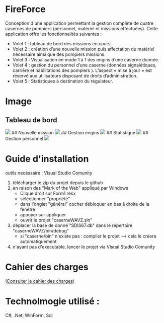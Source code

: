 # FireForce
Conception d'une application permettant la gestion complète de quatre casernes de pompiers
(personnel, matériel et missions effectuées).
Cette application offre les fonctionnalités suivantes :
- Volet 1 : tableau de bord des missions en cours.
- Volet 2 : création d’une nouvelle mission puis affectation du matériel nécessaire ainsi que
des pompiers missions.
- Volet 3 : Visualisation en mode 1 à 1 des engins d’une caserne donnée.
- Volet 4 : gestion du personnel d’une caserne (données signalétiques, carrière et habilitations
des pompiers ). L’aspect « mise à jour » est réservé aux utilisateurs disposant de droits
d’administration.
- Volet 5 : Statistiques à destination du régulateur.

# Image
## Tableau de bord
<img src="Documtent Annexe/Image/Tableau de bord.png">
## Nouvelle mission
<img src="Documtent Annexe/Image/Nouvelle Mission.png">
## Gestion engins
<img src="Documtent Annexe/Image/Gestion Engins.png">
## Statistique
<img src="Documtent Annexe/Image/Statistiques.png">
## Gestion personnel
<img src="Documtent Annexe/Image/Gestion personnel.png">

# Guide d'installation
outils necéssaire : Visual Studio Comunity

1) télécharger le zip du projet depuis le github
2) en raison des "Mark of the Web" appliqué par Windows
   * Clique droit sur Form1.resx
   * séléctionner "propriété"
   * dans l'onglet "général" cocher débloquer en bas à droite de la fenêtre
   * appuyer sur appliquer
   * ouvrir le projet "caserneWAVZ.sln"
4) déplacer la base de donné "SDIS67.db" dans le répertoire "caserneWAVZ/bin/debug"
   * si "caserne/bin" n'existe pas : compiler le projet --> cela le créera automatiquement
6) n'ayant pas d'executable, lancer le projet via Visual Studio Comunity

# Cahier des charges 
(<a href="./Document Annexe/Sujet SAE 24 Caserne - Session 2025.pdf">Consulter le cahier des charges</a>)


# Technolmogie utilisé : 
C#, .Net, WinForm, Sql
